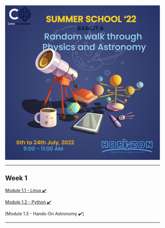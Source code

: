 ![banner](/img/poster-static.png)

---


## Week 1

[Module 1.1 - Linux :heavy_check_mark:](./week-01/linux/)

[Module 1.2 - Python :heavy_check_mark:](./week-01/python/)

[Module 1.3 - Hands-On Astronomy :heavy_check_mark:]

---
